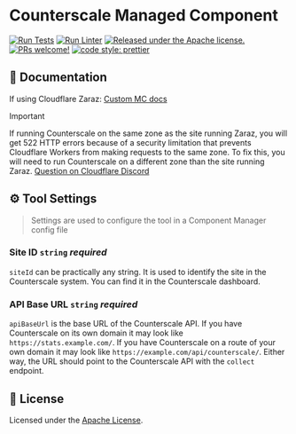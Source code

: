 # Counterscale Managed Component
[![Run Tests](https://github.com/mackenly/counterscale-managed-component/actions/workflows/tests.yml/badge.svg)](https://github.com/mackenly/counterscale-managed-component/actions/workflows/tests.yml)
[![Run Linter](https://github.com/mackenly/counterscale-managed-component/actions/workflows/lint.yml/badge.svg)](https://github.com/mackenly/counterscale-managed-component/actions/workflows/lint.yml)
[![Released under the Apache license.](https://img.shields.io/badge/license-apache-blue.svg)](./LICENSE)
[![PRs welcome!](https://img.shields.io/badge/PRs-welcome-brightgreen.svg)](./CONTRIBUTING.md)
[![code style: prettier](https://img.shields.io/badge/code_style-prettier-ff69b4.svg?style=flat-square)](https://github.com/prettier/prettier)

## 📖 Documentation
If using Cloudflare Zaraz: [Custom MC docs](https://developers.cloudflare.com/zaraz/advanced/load-custom-managed-component/#docs-content)

> [!IMPORTANT]  
> If running Counterscale on the same zone as the site running Zaraz, you will get 522 HTTP errors because of a security limitation that prevents Cloudflare Workers from making requests to the same zone. To fix this, you will need to run Counterscale on a different zone than the site running Zaraz. [Question on Cloudflare Discord](https://discord.com/channels/595317990191398933/1200687018477359124/1200689850202992681)


 

## ⚙️ Tool Settings

> Settings are used to configure the tool in a Component Manager config file

### Site ID `string` _required_

`siteId` can be practically any string. It is used to identify the site in the Counterscale system. You can find it in the Counterscale dashboard.

### API Base URL `string` _required_

`apiBaseUrl` is the base URL of the Counterscale API. If you have Counterscale on its own domain it may look like `https://stats.example.com/`. If you have Counterscale on a route of your own domain it may look like `https://example.com/api/counterscale/`. Either way, the URL should point to the Counterscale API with the `collect` endpoint.

<!--## 🧱 Fields Description

> Fields are properties that can/must be sent with certain events

### Human Readable Field Name `type` _required_

`field_id` give it a short description and send to a more detailed reference [Find more about how to create your own Managed Component](https://managedcomponents.dev/).
-->

## 📝 License

Licensed under the [Apache License](./LICENSE).
